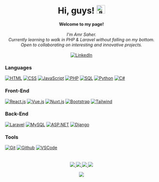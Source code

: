 <h1 align="center">Hi, guys! <img src="https://github.com/wervlad/wervlad/assets/24524555/766d336d-b87d-44ba-807c-c51de2bc6b4d" width="28px" alt="👋"></h1>

<p align="center">
    <b>Welcome to my page!</b><br><br>
    <i>
        I'm Amr Saher.<br>
        Currently learning to walk in PHP & Laravel without falling on my bottom.<br>
        Open to collaborating on interesting and innovative projects.<br>
    </i><br>
    <a href="https://www.linkedin.com/in/amr-saher-a9003b230/">
        <img src="https://img.shields.io/badge/LinkedIn-blue?style=flat-square&logo=linkedin" alt="LinkedIn">
    </a>
</p>

### Languages
[![HTML](https://img.shields.io/badge/html5-black?style=for-the-badge&logo=html5)](https://github.com/AmrSaher)
[![CSS](https://img.shields.io/badge/css3-black?style=for-the-badge&logo=css3)](https://github.com/AmrSaher)
[![JavaScript](https://img.shields.io/badge/javascript-black?style=for-the-badge&logo=javascript)](https://github.com/AmrSaher)
[![PHP](https://img.shields.io/badge/php-black?style=for-the-badge&logo=php)](https://github.com/AmrSaher)
[![SQL](https://img.shields.io/badge/sql-black?style=for-the-badge&logo=mysql)](https://github.com/AmrSaher)
[![Python](https://img.shields.io/badge/python-black?style=for-the-badge&logo=python)](https://github.com/AmrSaher)
[![C#](https://img.shields.io/badge/c%20sharp-black?style=for-the-badge&logo=c#)](https://github.com/AmrSaher)

### Front-End
[![React.js](https://img.shields.io/badge/react-black?style=for-the-badge&logo=react)](https://github.com/AmrSaher)
[![Vue.js](https://img.shields.io/badge/vue-black?style=for-the-badge&logo=vuedotjs)](https://github.com/AmrSaher)
[![Nuxt.js](https://img.shields.io/badge/nuxt-black?style=for-the-badge&logo=nuxtdotjs)](https://github.com/AmrSaher)
[![Bootstrap](https://img.shields.io/badge/bootstrap-black?style=for-the-badge&logo=bootstrap)](https://github.com/AmrSaher)
[![Tailwind](https://img.shields.io/badge/tailwind%20css-black?style=for-the-badge&logo=tailwindcss)](https://github.com/AmrSaher)

### Back-End
[![Laravel](https://img.shields.io/badge/laravel-black?style=for-the-badge&logo=laravel)](https://github.com/AmrSaher)
[![MySQL](https://img.shields.io/badge/mysql-black?style=for-the-badge&logo=mysql)](https://github.com/AmrSaher)
[![ASP.NET](https://img.shields.io/badge/asp-black?style=for-the-badge&logo=dotnet)](https://github.com/AmrSaher)
[![Django](https://img.shields.io/badge/django-black?style=for-the-badge&logo=django)](https://github.com/AmrSaher)

### Tools
[![Git](https://img.shields.io/badge/git-black?style=for-the-badge&logo=git)](https://github.com/AmrSaher)
[![Github](https://img.shields.io/badge/github-black?style=for-the-badge&logo=github)](https://github.com/AmrSaher)
[![VSCode](https://img.shields.io/badge/vs%20code-black?style=for-the-badge&logo=visualstudiocode)](https://github.com/AmrSaher)

<h1 align="center"></h1>

<p align="center">
  <a href="https://github.com/AmrSaher">
    <img src="http://github-profile-summary-cards.vercel.app/api/cards/profile-details?username=AmrSaher&theme=transparent" />
  </a>
  <a href="https://github.com/AmrSaher">
    <img src="https://github-readme-streak-stats.herokuapp.com/?user=AmrSaher&hide_border=true&card_width=338&theme=transparent" />
  </a>
  <a href="https://github.com/AmrSaher">
    <img src="http://github-profile-summary-cards.vercel.app/api/cards/stats?username=AmrSaher&theme=transparent" />
  </a>
  <a href="https://github.com/AmrSaher">
    <img src="https://github-readme-stats.vercel.app/api/top-langs/?username=AmrSaher&langs_count=10&exclude_repo=&hide=jupyter%20notebook,vim%20script,cmake,makefile,batchfile,emacs%20lisp,css,html&layout=default&card_width=699&hide_border=true&theme=transparent" />
  </a>
</p>

<p align="center">
  <a href="https://github.com/AmrSaher">
    <img src="https://komarev.com/ghpvc/?username=AmrSaher&color=blue&style=flat)" />
  </a>
</p>

